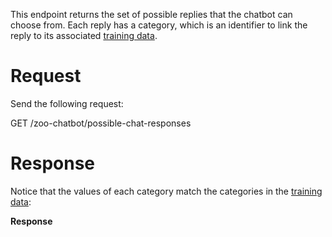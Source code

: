 This endpoint returns the set of possible replies that the chatbot can
choose from. Each reply has a category, which is an identifier to link
the reply to its associated [training
data](#tutorial/list-lemmatized-classification-data.adoc).

# Request

Send the following request:

<span class=".api-title">GET /zoo-chatbot/possible-chat-responses</span>

# Response

Notice that the values of each category match the categories in the
[training data](#tutorial/list-lemmatized-classification-data.adoc):

**Response**
